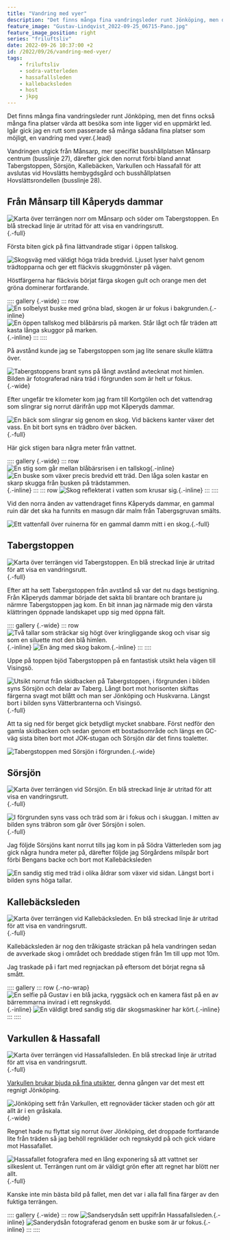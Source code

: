 ```yaml
---
title: "Vandring med vyer"
description: "Det finns många fina vandringsleder runt Jönköping, men det finns också många fina platser värda att besöka som inte ligger vid en uppmärkt led. Igår gick jag en rutt som passerade så många sådana fina platser som möjligt, en vandring med vyer."
feature_image: "Gustav-Lindqvist_2022-09-25_06715-Pano.jpg"
feature_image_position: right
series: "friluftsliv"
date: 2022-09-26 10:37:00 +2
id: /2022/09/26/vandring-med-vyer/
tags:
    - friluftsliv
    - sodra-vatterleden
    - hassafallsleden
    - kallebacksleden
    - host
    - jkpg
---
```


Det finns många fina vandringsleder runt Jönköping, men det finns också många fina platser värda att besöka som inte ligger vid en uppmärkt led. Igår gick jag en rutt som passerade så många sådana fina platser som möjligt, en vandring med vyer.{.lead}

Vandringen utgick från Månsarp, mer specifikt busshållplatsen Månsarp centrum (busslinje 27), därefter gick den norrut förbi bland annat Tabergstoppen, Sörsjön, Kallebäcken, Varkullen och Hassafall för att avslutas vid Hovslätts hembygdsgård och busshållplatsen Hovslättsrondellen (busslinje 28).

## Från Månsarp till Kåperyds dammar

![Karta över terrängen norr om Månsarp och söder om Tabergstoppen. En blå streckad linje är utritad för att visa en vandringsrutt.](Karta_Kåperyd.jpg){.-full}

Första biten gick på fina lättvandrade stigar i öppen tallskog.

![Skogsväg med väldigt höga träda bredvid. Ljuset lyser halvt genom trädtopparna och ger ett fläckvis skuggmönster på vägen.](Gustav-Lindqvist_2022-09-25_06712-Pano.jpg)

Höstfärgerna har fläckvis börjat färga skogen gult och orange men det gröna dominerar fortfarande.

:::: gallery {.-wide}
::: row
![En solbelyst buske med gröna blad, skogen är ur fokus i bakgrunden.](Gustav-Lindqvist_2022-09-25_06720-Pano.jpg){.-inline}
![En öppen tallskog med blåbärsris på marken. Står lågt och får träden att kasta långa skuggor på marken.](Gustav-Lindqvist_2022-09-25_06722-Pano.jpg){.-inline}
:::
::::

På avstånd kunde jag se Tabergstoppen som jag lite senare skulle klättra över.

![Tabergstoppens brant syns på långt avstånd avtecknat mot himlen. Bilden är fotograferad nära träd i förgrunden som är helt ur fokus.](Gustav-Lindqvist_2022-09-25_06723.jpg){.-wide}

Efter ungefär tre kilometer kom jag fram till Kortgölen och det vattendrag som slingrar sig norrut därifrån upp mot Kåperyds dammar.

![En bäck som slingrar sig genom en skog. Vid bäckens kanter växer det vass. En bit bort syns en trädbro över bäcken.](Gustav-Lindqvist_2022-09-25_06729-Pano.jpg){.-full}

Här gick stigen bara några meter från vattnet.

:::: gallery {.-wide}
::: row
![En stig som går mellan blåbärsrisen i en tallskog](Gustav-Lindqvist_2022-09-25_06742-Pano.jpg){.-inline}
![En buske som växer precis bredvid ett träd. Den låga solen kastar en skarp skugga från busken på trädstammen.](Gustav-Lindqvist_2022-09-25_06745-Pano.jpg){.-inline}
:::
::: row
![Skog reflekterat i vatten som krusar sig.](Gustav-Lindqvist_2022-09-25_06755-Pano.jpg){.-inline}
:::
::::

Vid den norra änden av vattendraget finns Kåperyds dammar, en gammal ruin där det ska ha funnits en masugn där malm från Tabergsgruvan smälts.

![Ett vattenfall över ruinerna för en gammal damm mitt i en skog.](Gustav-Lindqvist_2022-09-25_06767-Pano.jpg "Kåperyds dammar"){.-full}

## Tabergstoppen

![Karta över terrängen vid Tabergstoppen. En blå streckad linje är utritad för att visa en vandringsrutt.](Karta_Tabergstoppen.jpg){.-full}

Efter att ha sett Tabergstoppen från avstånd så var det nu dags bestigning. Från Kåperyds dammar började det sakta bli brantare och brantare ju närmre Tabergstoppen jag kom. En bit innan jag närmade mig den värsta klättringen öppnade landskapet upp sig med öppna fält.

:::: gallery {.-wide}
::: row
![Två tallar som sträckar sig högt över kringliggande skog och visar sig som en siluette mot den blå himlen.](Gustav-Lindqvist_2022-09-25_06777.jpg){.-inline}
![En äng med skog bakom.](Gustav-Lindqvist_2022-09-25_06778-Pano.jpg){.-inline}
:::
::::

Uppe på toppen bjöd Tabergstoppen på en fantastisk utsikt hela vägen till Visingsö.

![Utsikt norrut från skidbacken på Tabergstoppen, i förgrunden i bilden syns Sörsjön och delar av Taberg. Långt bort mot horisonten skiftas färgerna svagt mot blått och man ser Jönköping och Huskvarna. Längst bort i bilden syns Vätterbranterna och Visingsö.](Gustav-Lindqvist_2022-09-25_06798-Pano.jpg){.-full}

Att ta sig ned för berget gick betydligt mycket snabbare. Först nedför den gamla skidbacken och sedan genom ett bostadsområde och längs en GC-väg sista biten bort mot JOK-stugan och Sörsjön där det finns toaletter.

![Tabergstoppen med Sörsjön i förgrunden.](Gustav-Lindqvist_2022-09-25_06857.jpg "Tabergstoppen sett från Sörsjön."){.-wide}

## Sörsjön

![Karta över terrängen vid Sörsjön. En blå streckad linje är utritad för att visa en vandringsrutt.](Karta_Sörsjön.jpg){.-full}

![I förgrunden syns vass och träd som är i fokus och i skuggan. I mitten av bilden syns träbron som går över Sörsjön i solen.](Gustav-Lindqvist_2022-09-25_06858-Pano.jpg){.-full}

Jag följde Sörsjöns kant norrut tills jag kom in på Södra Vätterleden som jag gick några hundra meter på, därefter följde jag Sörgårdens milspår bort förbi Bengans backe och bort mot Kallebäcksleden

![En sandig stig med träd i olika åldrar som växer vid sidan. Längst bort i bilden syns höga tallar.](Gustav-Lindqvist_2022-09-25_06874-Pano.jpg)

## Kallebäcksleden

![Karta över terrängen vid Kallebäcksleden. En blå streckad linje är utritad för att visa en vandringsrutt.](Karta_Kallebäcksleden.jpg){.-full}

Kallebäcksleden är nog den tråkigaste sträckan på hela vandringen sedan de avverkade skog i området och breddade stigen från 1m till upp mot 10m.

Jag traskade på i fart med regnjackan på eftersom det börjat regna så smått.

:::: gallery
::: row {.-no-wrap}
![En selfie på Gustav i en blå jacka, ryggsäck och en kamera fäst på en av bärremmarna invirad i ett regnskydd.](20220925_144359.jpg){.-inline}
![En väldigt bred sandig stig där skogsmaskiner har kört.](20220925-WA0020_2.jpg){.-inline}
:::
::::

## Varkullen & Hassafall

![Karta över terrängen vid Hassafallsleden. En blå streckad linje är utritad för att visa en vandringsrutt.](Karta_Hassafallsleden.jpg){.-full}

[Varkullen brukar bjuda på fina utsikter](/2016-06-19/hassafallsleden/), denna gången var det mest ett regnigt Jönköping.

![Jönköping sett från Varkullen, ett regnoväder täcker staden och gör att allt är i en gråskala.](Gustav-Lindqvist_2022-09-25_06891-Pano.jpg){.-wide}

Regnet hade nu flyttat sig norrut över Jönköping, det droppade fortfarande lite från träden så jag behöll regnkläder och regnskydd på och gick vidare mot Hassafallet.

![Hassafallet fotografera med en lång exponering så att vattnet ser silkeslent ut. Terrängen runt om är väldigt grön efter att regnet har blött ner allt.](Gustav-Lindqvist_2022-09-25_06909.jpg "Hassafallet"){.-full}

Kanske inte min bästa bild på fallet, men det var i alla fall fina färger av den fuktiga terrängen.

:::: gallery {.-wide}
::: row
![Sandserydsån sett uppifrån Hassafallsleden.](Gustav-Lindqvist_2022-09-25_06903.jpg){.-inline}
![Sanderydsån fotograferad genom en buske som är ur fokus.](Gustav-Lindqvist_2022-09-25_06915-Pano.jpg){.-inline}
:::
::::
